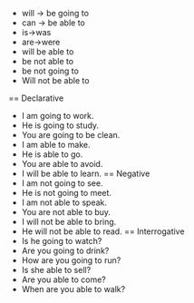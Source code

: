 - will -> be going to
- can -> be able to
- is->was
- are->were
- will be able to
- be not able to
- be not going to
- Will not be able to

== Declarative
- I am going to work.
- He is going to study.
- You are going to be clean.
- I am able to make.
- He is able to go.
- You are able to avoid.
- I will be able to learn.
== Negative
- I am not going to see.
- He is not going to meet.
- I am not able to speak.
- You are not able to buy.
- I will not be able to bring.
- He will not be able to read.
== Interrogative
- Is he going to watch?
- Are you going to drink?
- How are you going to run?
- Is she able to sell?
- Are you able to come?
- When are you able to walk?
